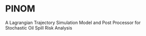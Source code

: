 # PINOM
A Lagrangian Trajectory Simulation Model and Post Processor for Stochastic Oil Spill Risk Analysis

